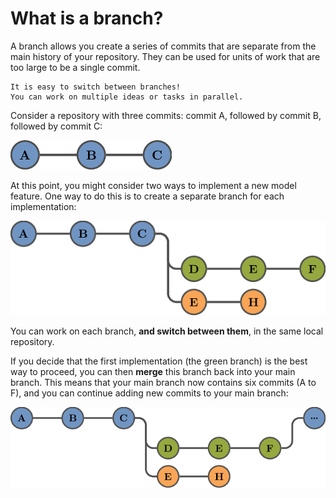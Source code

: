 # What is a branch?

A branch allows you create a series of commits that are separate from the main history of your repository.
They can be used for units of work that are too large to be a single commit.

```admonish info
It is easy to switch between branches!
You can work on multiple ideas or tasks in parallel.
```

Consider a repository with three commits: commit A, followed by commit B, followed by commit C:

![A single branch](branch-1.png)

At this point, you might consider two ways to implement a new model feature.
One way to do this is to create a separate branch for each implementation:

![Multiple branches](branch-2.png)

You can work on each branch, **and switch between them**, in the same local repository.

If you decide that the first implementation (the green branch) is the best way to proceed, you can then **merge** this branch back into your main branch.
This means that your main branch now contains six commits (A to F), and you can continue adding new commits to your main branch:

![Merged branch](branch-3.png)
